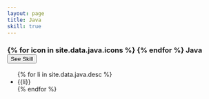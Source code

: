```yaml
---
layout: page
title: Java
skill: true
---
```

<div class="header">
    <h3>
    {% for icon in site.data.java.icons %}
        <i class="{{icon}}"></i>
    {% endfor %}
     Java <span><button class="btn btn-info" id = "java">See Skill</button></span></h3> 
</div>
<ul class="java">
    {% for li in site.data.java.desc %}
        <li>{{li}}</li>
    {% endfor %}
</ul>
